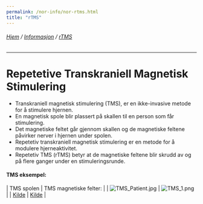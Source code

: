 ```yaml
---
permalink: /nor-info/nor-rtms.html
title: "rTMS"
---
```

###### [Hjem](https://uitpsypro.github.io/1/) / [Informasjon](https://uitpsypro.github.io/1/eng-info) / [rTMS](https://uitpsypro.github.io/1/eng-info/eng-rtms)
---
# Repetetive Transkraniell Magnetisk Stimulering

* Transkraniell magnetisk stimulering (TMS), er en ikke-invasive metode for å stimulere hjernen.
* En magnetisk spole blir plassert på skallen til en person som får stimulering.
* Det magnetiske feltet går gjennom skallen og de magnetiske feltene påvirker nerver i hjernen under spolen.
* Repetetiv transkraniell magnetisk stimulering er en metode for å modulere hjerneaktivitet.
* Repetetiv TMS (rTMS) betyr at de magnetiske feltene blir skrudd av og på flere ganger under en stimuleringsrunde.

#### TMS eksempel:
| TMS spolen | TMS magnetiske felter: |
| ![TMS_Patient.jpg](/1/pictures/TMS_patient.jpg) | ![TMS_1.png](/1/pictures/TMS_1.png) |
| [Kilde](http://hcewiki.zcu.cz/hcewiki/index.php/File:TMS_patient.jpg) | [Kilde](http://hcewiki.zcu.cz/hcewiki/index.php/File:TMS_1.png) |
